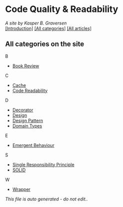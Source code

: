 ﻿# Code Quality & Readability
*A site by Kasper B. Graversen*
<br>[[Introduction]](https://github.com/kbilsted/CodeQualityAndReadability) [[All categories]](https://github.com/kbilsted/CodeQualityAndReadability/blob/master/AllTags.md) [[All articles]](https://github.com/kbilsted/CodeQualityAndReadability/blob/master/AllArticles.md)

## All categories on the site

B
* [Book Review](Tags/Book_Review.md)

C
* [Cache](Tags/Cache.md)
* [Code Readability](Tags/Code_Readability.md)

D
* [Decorator](Tags/Decorator.md)
* [Design](Tags/Design.md)
* [Design Pattern](Tags/Design_Pattern.md)
* [Domain Types](Tags/Domain_Types.md)

E
* [Emergent Behaviour](Tags/Emergent_Behaviour.md)

S
* [Single Responsibility Principle](Tags/Single_Responsibility_Principle.md)
* [SOLID](Tags/SOLID.md)

W
* [Wrapper](Tags/Wrapper.md)



*This file is auto generated - do not edit..*
